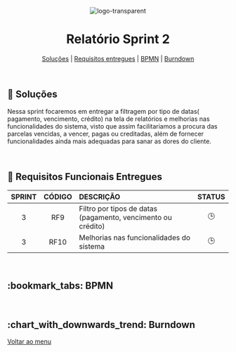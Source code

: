 <div align="center" id="menu">

![logo-transparent](https://user-images.githubusercontent.com/101027809/230509560-dde0caec-8fa5-44c9-91f4-11c7fc8d2f76.png)
    
<h1> Relatório Sprint 2 </h1>

<p>
    <a href="#solucao">Soluções</a> | 
    <a href="#requisitos">Requisitos entregues</a> | 
    <a href="#bpmn">BPMN</a> |
    <a href="#burndown">Burndown</a> 
</p>

</div>
<br>

<span id="solucao">

## :pencil: Soluções
 Nessa sprint focaremos em entregar a filtragem por tipo de datas( pagamento, vencimento, crédito) na tela de relatórios e melhorias nas funcionalidades do sistema, visto que assim facilitariamos a procura das parcelas vencidas, a vencer, pagas ou creditadas, além de fornecer funcionalidades ainda mais adequadas para sanar as dores do cliente. 

<br>

<span id="requisitos">

## :pushpin: Requisitos Funcionais Entregues 

| SPRINT | CÓDIGO | DESCRIÇÃO                                                    | STATUS |
| :----: | :----: | :----------------------------------------------------------- | :----: |
|   3    |  RF9   | Filtro por tipos de datas (pagamento, vencimento ou crédito) |   🕒    |
|   3    |  RF10  | Melhorias nas funcionalidades do sistema                     |   🕒    |

<br>

<span id="bpmn">

<h2>:bookmark_tabs: BPMN </h2>
<div align="center">
</div>

<br>

<span id="burndown">

<H2> :chart_with_downwards_trend: Burndown </h2>
<div align="center">



</div>

<a href="#menu">Voltar ao menu</a>
